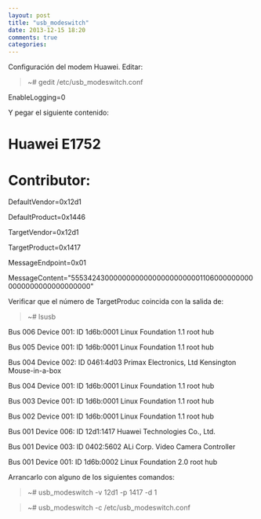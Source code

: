 ```yaml
---
layout: post
title: "usb_modeswitch"
date: 2013-12-15 18:20
comments: true
categories: 
---
```

Configuración del modem Huawei. Editar:

>~# gedit /etc/usb_modeswitch.conf

EnableLogging=0

Y pegar el siguiente contenido:

# Huawei E1752

#

# Contributor:

DefaultVendor=0x12d1

DefaultProduct=0x1446

TargetVendor=0x12d1

TargetProduct=0x1417

MessageEndpoint=0x01

MessageContent="55534243000000000000000000000011060000000000000000000000000000"

Verificar que el número de TargetProduc coincida con la salida de:

>~# lsusb

Bus 006 Device 001: ID 1d6b:0001 Linux Foundation 1.1 root hub

Bus 005 Device 001: ID 1d6b:0001 Linux Foundation 1.1 root hub

Bus 004 Device 002: ID 0461:4d03 Primax Electronics, Ltd Kensington Mouse-in-a-box

Bus 004 Device 001: ID 1d6b:0001 Linux Foundation 1.1 root hub

Bus 003 Device 001: ID 1d6b:0001 Linux Foundation 1.1 root hub

Bus 002 Device 001: ID 1d6b:0001 Linux Foundation 1.1 root hub

Bus 001 Device 006: ID 12d1:1417 Huawei Technologies Co., Ltd.

Bus 001 Device 003: ID 0402:5602 ALi Corp. Video Camera Controller

Bus 001 Device 001: ID 1d6b:0002 Linux Foundation 2.0 root hub

Arrancarlo con alguno de los siguientes comandos:

>~# usb_modeswitch -v 12d1 -p 1417 -d 1

>~# usb_modeswitch -c /etc/usb_modeswitch.conf

